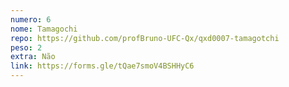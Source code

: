```yaml
---
numero: 6
nome: Tamagochi
repo: https://github.com/profBruno-UFC-Qx/qxd0007-tamagotchi
peso: 2
extra: Não
link: https://forms.gle/tQae7smoV4BSHHyC6
---
```

